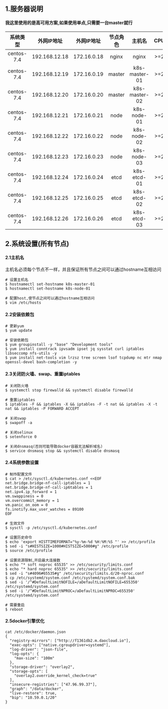 ## 1.服务器说明
#### 我这里使用的是高可用方案,如果使用单点,只需要一台master就行
|系统类型  |外网IP地址   |外网IP地址 |节点角色|主机名       |CPU   |内存  |
|:-------: |:-----:      |:-----:    |:----:  |:----:       |:----:|:----:|
|centos-7.4|192.168.12.18|172.16.0.18|nginx   |nginx        |>=2   |>=2   |
|centos-7.4|192.168.12.19|172.16.0.19|master  |k8s-master-01|>=2   |>=2   |
|centos-7.4|192.168.12.20|172.16.0.20|master  |k8s-master-02|>=2   |>=2   |
|centos-7.4|192.168.12.21|172.16.0.21|node    |k8s-node-01  |>=2   |>=2   |
|centos-7.4|192.168.12.22|172.16.0.22|node    |k8s-node-02  |>=2   |>=2   |
|centos-7.4|192.168.12.23|172.16.0.23|node    |k8s-node-03  |>=2   |>=2   |
|centos-7.4|192.168.12.24|172.16.0.24|etcd    |k8s-etcd-01  |>=2   |>=2   |
|centos-7.4|192.168.12.25|172.16.0.25|etcd    |k8s-etcd-02  |>=2   |>=2   |
|centos-7.4|192.168.12.26|172.16.0.26|etcd    |k8s-etcd-03  |>=2   |>=2   |

## 2.系统设置(所有节点)
#### 2.1主机名
主机名必须每个节点不一样，并且保证所有节点之间可以通过hostname互相访问
```
# 设置主机名
$ hostnamectl set-hostname k8s-master-01
$ hostnamectl set-hostname k8s-node-01

# 配置host,使节点之间可以通过hostname互相访问
$ vim /etc/hosts
```

#### 2.2安装依赖包
```
# 更新yum
$ yum update

# 安装依赖包
$ yum groupinstall -y "base" "Development tools"
$ yum install conntrack ipvsadm ipset jq sysstat curl iptables libseccomp nfs-utils -y
$ yum install net-tools vim lrzsz tree screen lsof tcpdump nc mtr nmap openssl-devel bash-completion -y
```

#### 2.3关闭防火墙、swap、重置iptables
```
# 关闭防火墙
$ systemctl stop firewalld && systemctl disable firewalld

# 重置iptables
$ iptables -F && iptables -X && iptables -F -t nat && iptables -X -t nat && iptables -P FORWARD ACCEPT

# 关闭swap
$ swapoff -a

# 关闭selinux
$ setenforce 0

# 关闭dnsmasq(否则可能导致docker容器无法解析域名)
$ service dnsmasq stop && systemctl disable dnsmasq
```

#### 2.4系统参数设置
```
# 制作配置文件
$ cat > /etc/sysctl.d/kubernetes.conf <<EOF
net.bridge.bridge-nf-call-iptables = 1
net.bridge.bridge-nf-call-ip6tables = 1
net.ipv4.ip_forward = 1
vm.swappiness = 0
vm.overcommit_memory = 1
vm.panic_on_oom = 0
fs.inotify.max_user_watches = 89100
EOF

# 生效文件
$ sysctl -p /etc/sysctl.d/kubernetes.conf

# 设置历史命令
$ echo 'export HISTTIMEFORMAT="%y-%m-%d %H:%M:%S "' >> /etc/profile
$ sed -i "s#HISTSIZE=1000#HISTSIZE=5000#g" /etc/profile
$ source /etc/profile

# 设置资源限制,开启最大连接数
$ echo "* soft noproc 65535" >> /etc/security/limits.conf
$ echo "* hard noproc 65535" >> /etc/security/limits.conf
$ sed -i "s#4096#65535#g" /etc/security/limits.d/20-nproc.conf
$ cp /etc/systemd/system.conf /etc/systemd/system.conf.bak
$ sed -i '/^#DefaultLimitNOFILE=/aDefaultLimitNOFILE=655350' /etc/systemd/system.conf
$ sed -i '/^#DefaultLimitNPROC=/aDefaultLimitNPROC=655350' /etc/systemd/system.conf

# 需要重启
$ reboot
```

#### 2.5docker引擎优化
```
cat /etc/docker/daemon.json
{
  "registry-mirrors": ["http://f1361db2.m.daocloud.io"],
  "exec-opts": ["native.cgroupdriver=systemd"],
  "log-driver": "json-file",
  "log-opts": {
    "max-size": "100m"
  },
  "storage-driver": "overlay2",
  "storage-opts": [
    "overlay2.override_kernel_check=true"
  ],
  "insecure-registries": ["47.96.99.37"],
  "graph": "/data/docker",
  "live-restore": true,
  "bip": "10.59.0.1/20"
}
```






